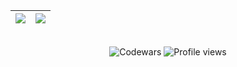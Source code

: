 

<div align="center">
  
|![](https://github-readme-stats.vercel.app/api?username=1317n0d3&theme=tokyonight&show_icons=true)|![](https://github-readme-stats.vercel.app/api/top-langs/?username=1317n0d3&layout=compact&theme=tokyonight&langs_count=8)|
|:-:|:-:|
  
</div>



<!---

<div align="center">


|![](https://leetcode-stats-six.vercel.app/api?username=klltx&theme=dark)|![](https://github-readme-stackoverflow.vercel.app/?userID=19796606&layout=compact&theme=dark)|
|:-:|:-:|
|![](https://github-readme-stats.vercel.app/api?username=klltx&theme=tokyonight&show_icons=true)|![](https://github-readme-stats.vercel.app/api/top-langs/?username=klltx&layout=compact&theme=tokyonight&langs_count=8)|
  
![](https://github-readme-streak-stats.herokuapp.com/?user=klltx&theme=tokyonight&hide_border=true)
  
</div>

![](https://activity-graph.herokuapp.com/graph?username=klltx&theme=react-dark)

<br>

<p align="center">
  <img width="500" src="https://metrics.lecoq.io/klltx" alt="Github Metrics"><br>
</p>

<br>

<p align="center">
  <img src=https://raw.githubusercontent.com/devicons/devicon/master/icons/html5/html5-original.svg alt=html5 width="30" height="30"/>
  <img src=https://raw.githubusercontent.com/devicons/devicon/master/icons/css3/css3-original.svg alt=css3 width="30" height="30"/>
  <img src=https://raw.githubusercontent.com/devicons/devicon/master/icons/javascript/javascript-original.svg alt=javascript width="30" height="30"/>
  <img src=https://raw.githubusercontent.com/devicons/devicon/master/icons/sass/sass-original.svg alt=sass width="30" height="30"/>
  <img src=https://raw.githubusercontent.com/devicons/devicon/master/icons/react/react-original.svg alt=react width="30" height="30"/>
  <img src=https://raw.githubusercontent.com/devicons/devicon/master/icons/nodejs/nodejs-original.svg alt=nodejs width="30" height="30"/>
  <img src=https://raw.githubusercontent.com/devicons/devicon/master/icons/mongodb/mongodb-original.svg alt=mongodb width="30" height="30"/>
  <img src=https://raw.githubusercontent.com/devicons/devicon/master/icons/git/git-original.svg alt=git width="30" height="30"/>
  <img src=https://raw.githubusercontent.com/devicons/devicon/master/icons/linux/linux-original.svg alt=linux width="30" height="30"/>
</p>

-->

<br>

<div align="center">
  <img src="https://www.codewars.com/users/1317n0d3/badges/small" alt="Codewars" />
  <img src="https://komarev.com/ghpvc/?username=1317n0d3" alt="Profile views"/>
</div>
